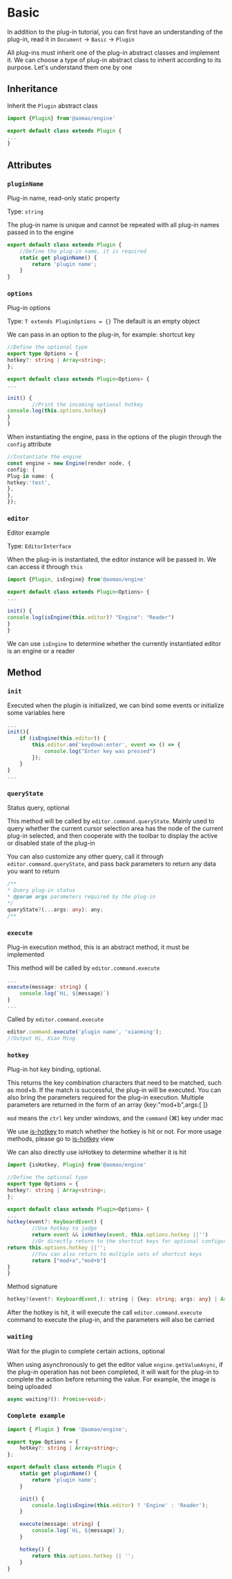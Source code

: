 # Basic

In addition to the plug-in tutorial, you can first have an understanding of the plug-in, read it in `Document` -> `Basic` -> `Plugin`

All plug-ins must inherit one of the plug-in abstract classes and implement it. We can choose a type of plug-in abstract class to inherit according to its purpose. Let's understand them one by one

## Inheritance

Inherit the `Plugin` abstract class

```ts
import {Plugin} from'@aomao/engine'

export default class extends Plugin {
...
}
```

## Attributes

### `pluginName`

Plug-in name, read-only static property

Type: `string`

The plug-in name is unique and cannot be repeated with all plug-in names passed in to the engine

```ts
export default class extends Plugin {
	//Define the plug-in name, it is required
	static get pluginName() {
		return 'plugin name';
	}
}
```

### `options`

Plug-in options

Type: `T extends PluginOptions = {}` The default is an empty object

We can pass in an option to the plug-in, for example: shortcut key

```ts
//Define the optional type
export type Options = {
hotkey?: string | Array<string>;
};

export default class extends Plugin<Options> {
...

init() {
        //Print the incoming optional hotkey
console.log(this.options.hotkey)
}
}
```

When instantiating the engine, pass in the options of the plugin through the `config` attribute

```ts
//Instantiate the engine
const engine = new Engine(render node, {
config: {
Plug-in name: {
hotkey:'test',
},
},
});
```

### `editor`

Editor example

Type: `EditorInterface`

When the plug-in is instantiated, the editor instance will be passed in. We can access it through `this`

```ts
import {Plugin, isEngine} from'@aomao/engine'

export default class extends Plugin<Options> {
...

init() {
console.log(isEngine(this.editor)? "Engine": "Reader")
}
}
```

We can use `isEngine` to determine whether the currently instantiated editor is an engine or a reader

## Method

### `init`

Executed when the plugin is initialized, we can bind some events or initialize some variables here

```ts
...
init(){
    if (isEngine(this.editor)) {
        this.editor.on('keydown:enter', event => () => {
            console.log("Enter key was pressed")
        });
    }
}
...
```

### `queryState`

Status query, optional

This method will be called by `editor.command.queryState`. Mainly used to query whether the current cursor selection area has the node of the current plug-in selected, and then cooperate with the toolbar to display the active or disabled state of the plug-in

You can also customize any other query, call it through `editor.command.queryState`, and pass back parameters to return any data you want to return

```ts
/**
* Query plug-in status
* @param args parameters required by the plug-in
*/
queryState?(...args: any): any;
/**
```

### `execute`

Plug-in execution method, this is an abstract method, it must be implemented

This method will be called by `editor.command.execute`

```ts
...
execute(message: string) {
    console.log(`Hi, ${message}`)
}
...
```

Called by `editor.command.execute`

```ts
editor.command.execute('plugin name', 'xiaoming');
//Output Hi, Xiao Ming
```

### `hotkey`

Plug-in hot key binding, optional.

This returns the key combination characters that need to be matched, such as mod+b. If the match is successful, the plug-in will be executed. You can also bring the parameters required for the plug-in execution. Multiple parameters are returned in the form of an array {key:"mod+b",args:[ ]}

`mod` means the `ctrl` key under windows, and the `command` (⌘) key under mac

We use [is-hotkey](https://github.com/ianstormtaylor/is-hotkey) to match whether the hotkey is hit or not. For more usage methods, please go to [is-hotkey](https://github.com/ianstormtaylor/is-hotkey) view

We can also directly use isHotkey to determine whether it is hit

```ts
import {isHotkey, Plugin} from'@aomao/engine'

//Define the optional type
export type Options = {
hotkey?: string | Array<string>;
};

export default class extends Plugin<Options> {
...
hotkey(event?: KeyboardEvent) {
        //Use hotkey to judge
        return event && isHotkey(event, this.options.hotkey ||'')
        //Or directly return to the shortcut keys for optional configuration
return this.options.hotkey ||'';
        //You can also return to multiple sets of shortcut keys
        return ["mod+a","mod+b"]
}
}
```

Method signature

```ts
hotkey?(event?: KeyboardEvent,): string | {key: string; args: any} | Array<{ key: string; args: any }> | Array<string>;
```

After the hotkey is hit, it will execute the call `editor.command.execute` command to execute the plug-in, and the parameters will also be carried

### `waiting`

Wait for the plugin to complete certain actions, optional

When using asynchronously to get the editor value `engine.getValueAsync`, if the plug-in operation has not been completed, it will wait for the plug-in to complete the action before returning the value. For example, the image is being uploaded

```ts
async waiting?(): Promise<void>;
```

### `Complete example`

```ts
import { Plugin } from '@aomao/engine';

export type Options = {
	hotkey?: string | Array<string>;
};

export default class extends Plugin {
	static get pluginName() {
		return 'plugin name';
	}

	init() {
		console.log(isEngine(this.editor) ? 'Engine' : 'Reader');
	}

	execute(message: string) {
		console.log(`Hi, ${message}`);
	}

	hotkey() {
		return this.options.hotkey || '';
	}
}
```
